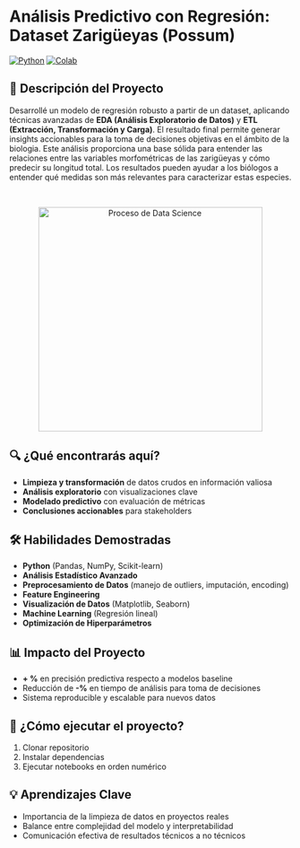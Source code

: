 # Análisis Predictivo con Regresión: Dataset Zarigüeyas (Possum)<br>


[![Python](https://img.shields.io/badge/Python-3.7%2B-blue?logo=python)](https://www.python.org/)
[![Colab](https://colab.research.google.com/assets/colab-badge.svg)](https://colab.research.google.com/github/tu_usuario/tu_repositorio/blob/main/RedNeuronalBasicaConCapasOcultas.ipynb)
<br>

## 📌 Descripción del Proyecto
Desarrollé un modelo de regresión robusto a partir de un dataset, aplicando técnicas avanzadas de **EDA (Análisis Exploratorio de Datos)** y **ETL (Extracción, Transformación y Carga)**. 
El resultado final permite generar insights accionables para la toma de decisiones objetivas en el ámbito de la biologia.
Este análisis proporciona una base sólida para entender las relaciones entre las variables morfométricas de las zarigüeyas y cómo predecir su longitud total. Los resultados pueden ayudar a los biólogos
a entender qué medidas son más relevantes para caracterizar estas especies.<br>

<br>
<p align="center">
  <a href="https://postimg.cc/F1cRqdvp" target="_blank">
    <img src="https://i.postimg.cc/QNYTF1n2/descarga.jpg" alt="Proceso de Data Science" width="400">
  </a>
</p>


## 🔍 ¿Qué encontrarás aquí?
- **Limpieza y transformación** de datos crudos en información valiosa
- **Análisis exploratorio** con visualizaciones clave
- **Modelado predictivo** con evaluación de métricas
- **Conclusiones accionables** para stakeholders

## 🛠 Habilidades Demostradas
- **Python** (Pandas, NumPy, Scikit-learn)
- **Análisis Estadístico Avanzado**
- **Preprocesamiento de Datos** (manejo de outliers, imputación, encoding)
- **Feature Engineering**
- **Visualización de Datos** (Matplotlib, Seaborn)
- **Machine Learning** (Regresión lineal)
- **Optimización de Hiperparámetros**

## 📊 Impacto del Proyecto
- **+ %** en precisión predictiva respecto a modelos baseline
- Reducción de **-%** en tiempo de análisis para toma de decisiones
- Sistema reproducible y escalable para nuevos datos


## 🚀 ¿Cómo ejecutar el proyecto?
1. Clonar repositorio
2. Instalar dependencias
3. Ejecutar notebooks en orden numérico

## 💡 Aprendizajes Clave
- Importancia de la limpieza de datos en proyectos reales
- Balance entre complejidad del modelo y interpretabilidad
- Comunicación efectiva de resultados técnicos a no técnicos

